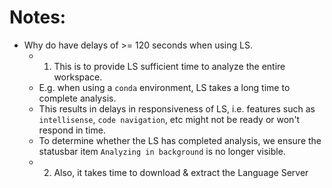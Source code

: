 # Notes:

* Why do have delays of >= 120 seconds when using LS.
    * 1. This is to provide LS sufficient time to analyze the entire workspace.
    * E.g. when using a `conda` environment, LS takes a long time to complete analysis.
    * This results in delays in responsiveness of LS, i.e. features such as `intellisense`, `code navigation`, etc might not be ready or won't respond in time.
    * To determine whether the LS has completed analysis, we ensure the statusbar item `Analyzing in background` is no longer visible.
    * 2. Also, it takes time to download & extract the Language Server
